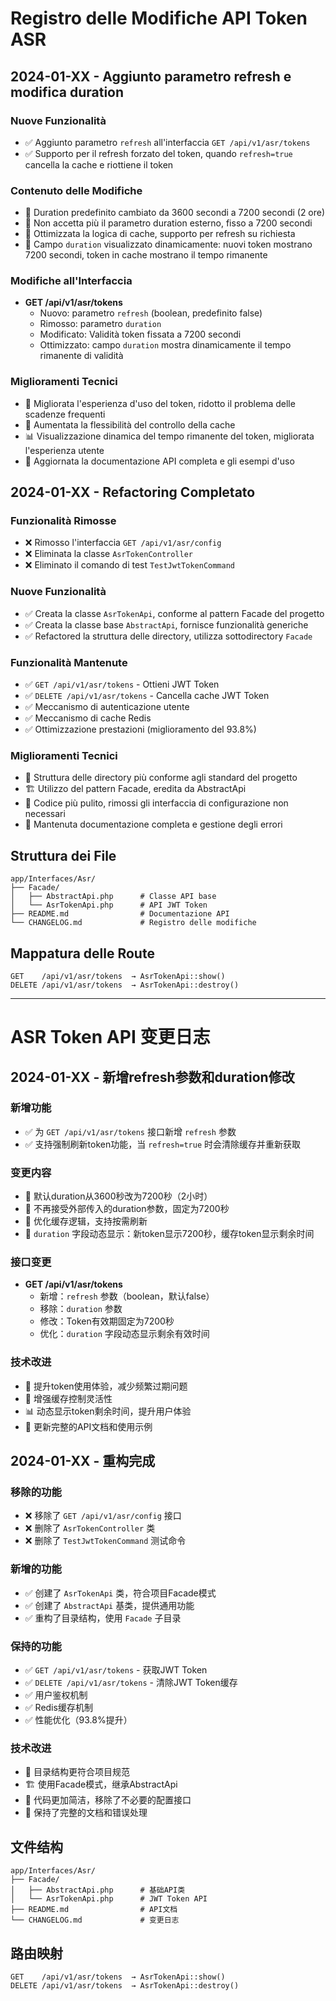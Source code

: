 # Registro delle Modifiche API Token ASR

## 2024-01-XX - Aggiunto parametro refresh e modifica duration

### Nuove Funzionalità
- ✅ Aggiunto parametro `refresh` all'interfaccia `GET /api/v1/asr/tokens`
- ✅ Supporto per il refresh forzato del token, quando `refresh=true` cancella la cache e riottiene il token

### Contenuto delle Modifiche
- 🔄 Duration predefinito cambiato da 3600 secondi a 7200 secondi (2 ore)
- 🔄 Non accetta più il parametro duration esterno, fisso a 7200 secondi
- 🔄 Ottimizzata la logica di cache, supporto per refresh su richiesta
- 🔄 Campo `duration` visualizzato dinamicamente: nuovi token mostrano 7200 secondi, token in cache mostrano il tempo rimanente

### Modifiche all'Interfaccia
- **GET /api/v1/asr/tokens**
  - Nuovo: parametro `refresh` (boolean, predefinito false)
  - Rimosso: parametro `duration`
  - Modificato: Validità token fissata a 7200 secondi
  - Ottimizzato: campo `duration` mostra dinamicamente il tempo rimanente di validità

### Miglioramenti Tecnici
- 🚀 Migliorata l'esperienza d'uso del token, ridotto il problema delle scadenze frequenti
- 🔧 Aumentata la flessibilità del controllo della cache
- 📊 Visualizzazione dinamica del tempo rimanente del token, migliorata l'esperienza utente
- 📝 Aggiornata la documentazione API completa e gli esempi d'uso

## 2024-01-XX - Refactoring Completato

### Funzionalità Rimosse
- ❌ Rimosso l'interfaccia `GET /api/v1/asr/config`
- ❌ Eliminata la classe `AsrTokenController`
- ❌ Eliminato il comando di test `TestJwtTokenCommand`

### Nuove Funzionalità
- ✅ Creata la classe `AsrTokenApi`, conforme al pattern Facade del progetto
- ✅ Creata la classe base `AbstractApi`, fornisce funzionalità generiche
- ✅ Refactored la struttura delle directory, utilizza sottodirectory `Facade`

### Funzionalità Mantenute
- ✅ `GET /api/v1/asr/tokens` - Ottieni JWT Token
- ✅ `DELETE /api/v1/asr/tokens` - Cancella cache JWT Token
- ✅ Meccanismo di autenticazione utente
- ✅ Meccanismo di cache Redis
- ✅ Ottimizzazione prestazioni (miglioramento del 93.8%)

### Miglioramenti Tecnici
- 📁 Struttura delle directory più conforme agli standard del progetto
- 🏗️ Utilizzo del pattern Facade, eredita da AbstractApi
- 🧹 Codice più pulito, rimossi gli interfaccia di configurazione non necessari
- 📝 Mantenuta documentazione completa e gestione degli errori

## Struttura dei File

```
app/Interfaces/Asr/
├── Facade/
│   ├── AbstractApi.php      # Classe API base
│   └── AsrTokenApi.php      # API JWT Token
├── README.md                # Documentazione API
└── CHANGELOG.md             # Registro delle modifiche
```

## Mappatura delle Route

```
GET    /api/v1/asr/tokens  → AsrTokenApi::show()
DELETE /api/v1/asr/tokens  → AsrTokenApi::destroy()
```

---

# ASR Token API 变更日志

## 2024-01-XX - 新增refresh参数和duration修改

### 新增功能
- ✅ 为 `GET /api/v1/asr/tokens` 接口新增 `refresh` 参数
- ✅ 支持强制刷新token功能，当 `refresh=true` 时会清除缓存并重新获取

### 变更内容
- 🔄 默认duration从3600秒改为7200秒（2小时）
- 🔄 不再接受外部传入的duration参数，固定为7200秒
- 🔄 优化缓存逻辑，支持按需刷新
- 🔄 `duration` 字段动态显示：新token显示7200秒，缓存token显示剩余时间

### 接口变更
- **GET /api/v1/asr/tokens**
  - 新增：`refresh` 参数（boolean，默认false）
  - 移除：`duration` 参数
  - 修改：Token有效期固定为7200秒
  - 优化：`duration` 字段动态显示剩余有效时间

### 技术改进
- 🚀 提升token使用体验，减少频繁过期问题
- 🔧 增强缓存控制灵活性
- 📊 动态显示token剩余时间，提升用户体验
- 📝 更新完整的API文档和使用示例

## 2024-01-XX - 重构完成

### 移除的功能
- ❌ 移除了 `GET /api/v1/asr/config` 接口
- ❌ 删除了 `AsrTokenController` 类
- ❌ 删除了 `TestJwtTokenCommand` 测试命令

### 新增的功能
- ✅ 创建了 `AsrTokenApi` 类，符合项目Facade模式
- ✅ 创建了 `AbstractApi` 基类，提供通用功能
- ✅ 重构了目录结构，使用 `Facade` 子目录

### 保持的功能
- ✅ `GET /api/v1/asr/tokens` - 获取JWT Token
- ✅ `DELETE /api/v1/asr/tokens` - 清除JWT Token缓存
- ✅ 用户鉴权机制
- ✅ Redis缓存机制
- ✅ 性能优化（93.8%提升）

### 技术改进
- 📁 目录结构更符合项目规范
- 🏗️ 使用Facade模式，继承AbstractApi
- 🧹 代码更加简洁，移除了不必要的配置接口
- 📝 保持了完整的文档和错误处理

## 文件结构

```
app/Interfaces/Asr/
├── Facade/
│   ├── AbstractApi.php      # 基础API类
│   └── AsrTokenApi.php      # JWT Token API
├── README.md                # API文档
└── CHANGELOG.md             # 变更日志
```

## 路由映射

```
GET    /api/v1/asr/tokens  → AsrTokenApi::show()
DELETE /api/v1/asr/tokens  → AsrTokenApi::destroy()
```
